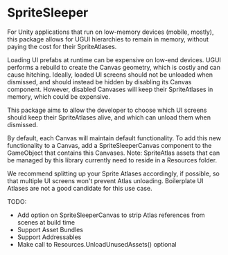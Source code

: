 # SpriteSleeper
For Unity applications that run on low-memory devices (mobile, mostly), this package allows for UGUI hierarchies to remain in memory, without paying the cost for their SpriteAtlases.

Loading UI prefabs at runtime can be expensive on low-end devices. UGUI performs a rebuild to create the Canvas geometry, which is costly and can cause hitching. Ideally, loaded UI screens should not be unloaded when dismissed, and should instead be hidden by disabling its Canvas component. However, disabled Canvases will keep their SpriteAtlases in memory, which could be expensive.

This package aims to allow the developer to choose which UI screens should keep their SpriteAtlases alive, and which can unload them when dismissed.

By default, each Canvas will maintain default functionality. To add this new functionality to a Canvas, add a SpriteSleeperCanvas component to the GameObject that contains this Canvases. Note: SpriteAtlas assets that can be managed by this library currently need to reside in a Resources folder.

We recommend splitting up your Sprite Atlases accordingly, if possible, so that multiple UI screens won't prevent Atlas unloading. Boilerplate UI Atlases are not a good candidate for this use case.

TODO:
- Add option on SpriteSleeperCanvas to strip Atlas references from scenes at build time
- Support Asset Bundles
- Support Addressables 
- Make call to Resources.UnloadUnusedAssets() optional